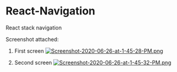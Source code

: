 # React-Navigation
React stack navigation


Screenshot attached:

1. First screen
[![Screenshot-2020-06-26-at-1-45-28-PM.png](https://i.postimg.cc/BQb1MmrB/Screenshot-2020-06-26-at-1-45-28-PM.png)](https://postimg.cc/PPGxqQrC)

2. Second screen
[![Screenshot-2020-06-26-at-1-45-32-PM.png](https://i.postimg.cc/0Q9zmnGm/Screenshot-2020-06-26-at-1-45-32-PM.png)](https://postimg.cc/3ybrQgcJ)
